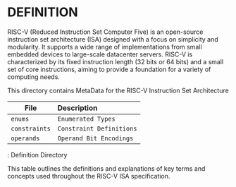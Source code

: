 # DEFINITION

RISC-V (Reduced Instruction Set Computer Five) is an open-source instruction set architecture (ISA) designed with a focus on simplicity and modularity. It supports a wide range of implementations from small embedded devices to large-scale datacenter servers. RISC-V is characterized by its fixed instruction length (32 bits or 64 bits) and a small set of core instructions, aiming to provide a foundation for a variety of computing needs.

This directory contains MetaData for the RISC-V Instruction Set Architecture

| File                           | Description                             |
|--------------------------------|:----------------------------------------|
| `enums`                        | `Enumerated Types`                      |
| `constraints`                  | `Constraint Definitions`                |
| `operands`                     | `Operand Bit Encodings`                 |
: Definition Directory

This table outlines the definitions and explanations of key terms and concepts used throughout the RISC-V ISA specification.

